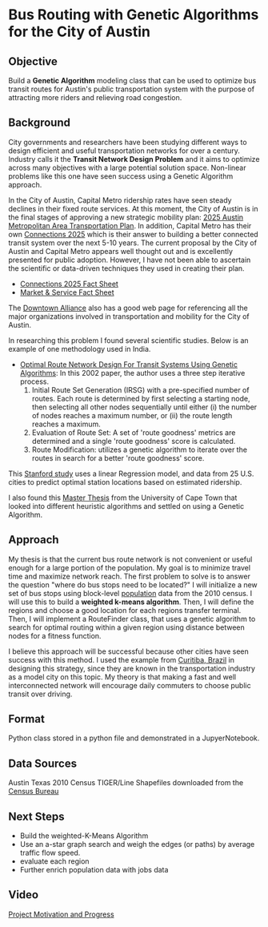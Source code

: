# Bus Routing with Genetic Algorithms for the City of Austin

## Objective
Build a __Genetic Algorithm__ modeling class that can be used to optimize bus transit routes for Austin's public transportation system with the purpose of attracting more riders and relieving road congestion.

## Background
City governments and researchers have been studying different ways to design efficient and useful transportation networks for over a century. Industry calls it the __Transit Network Design Problem__ and it aims to optimize across many objectives with a large potential solution space. Non-linear problems like this one have seen success using a Genetic Algorithm approach.

In the City of Austin, Capital Metro ridership rates have seen steady declines in their fixed route services. At this moment, the City of Austin is in the final stages of approving a new strategic mobility plan: [2025 Austin Metropolitan Area Transportation Plan](http://austintexas.gov/asmp "2025 AMATP"). In addition, Capital Metro has their own [Connections 2025](http://connections2025.org/ "Connections 2025") which is their answer to building a better connected transit system over the next 5-10 years. The current proposal by the City of Austin and Capital Metro appears well thought out and is excellently presented for public adoption. However, I have not been able to ascertain the scientific or data-driven techniques they used in creating their plan.

  * [Connections 2025 Fact Sheet](http://connections2025.org/wp-content/uploads/2016/01/Connections2025-factSheet-final-eng.pdf "Connections 2025 Facts")
  * [Market & Service Fact Sheet](http://connections2025.org/wp-content/uploads/2016/05/Connections2025_factsheet.pdf "Fact Sheet")

The [Downtown Alliance](http://www.downtownaustin.com/daa/transportation) also has a good web page for referencing all the major organizations involved in transportation and mobility for the City of Austin.

In researching this problem I found several scientific studies. Below is an example of one methodology used in India.  

* [Optimal Route Network Design For Transit Systems Using Genetic Algorithms](http://home.iitk.ac.in/~partha/eng-opt02): In this 2002 paper, the author uses a three step iterative process.
    1. Initial Route Set Generation (IRSG) with a pre-specified number of routes. Each route is determined by first selecting a starting node, then selecting all other nodes sequentially until either (i) the number of nodes reaches a maximum number, or (ii) the route length reaches a maximum.
    2. Evaluation of Route Set: A set of 'route goodness' metrics are determined and a single 'route goodness' score is calculated.
    3. Route Modification: utilizes a genetic algorithm to iterate over the routes in search for a better 'route goodness' score.

This [Stanford study](http://cs229.stanford.edu/proj2013/HuangLing-OptimizingPublicTransit.pdf "Optimizing Public Transit") uses a linear Regression model, and data from 25 U.S. cities to predict optimal station locations based on estimated ridership.

I also found this [Master Thesis](https://oatd.org/oatd/record?record=handle%5C%3A11427%5C%2F13368) from the University of Cape Town that looked into different heuristic algorithms and settled on using a Genetic Algorithm.


## Approach
My thesis is that the current bus route network is not convenient or useful enough for a large portion of the population. My goal is to minimize travel time and maximize network reach. The first problem to solve is to answer the question "where do bus stops need to be located?" I will initialize a new set of bus stops using block-level [population](http://connections2025.org/wp-content/uploads/2016/02/CapMetro_2010PopEmp.pdf "Population & Employment Density") data from the 2010 census. I will use this to build a __weighted k-means algorithm__. Then, I will define the regions and choose a good location for each regions transfer terminal. Then, I will implement a RouteFinder class, that uses a genetic algorithm to search for optimal routing within a given region using distance between nodes for a fitness function.   

I believe this approach will be successful because other cities have seen success with this method. I used the example from [Curitiba, Brazil](https://www.slideshare.net/TheMissionGroup/a-market-focused-paradigm-for-public-transit-pt-3-designing-effective-transit-networks) in designing this strategy, since they are known in the transportation industry as a model city on this topic. My theory is that making a fast and well interconnected network will encourage daily commuters to choose public transit over driving.


## Format
Python class stored in a python file and demonstrated in a JupyerNotebook.

## Data Sources
Austin Texas 2010 Census TIGER/Line Shapefiles downloaded from the [Census Bureau](https://www.census.gov/geo/maps-data/data/tiger-line.html)

## Next Steps
* Build the weighted-K-Means Algorithm
* Use an a-star graph search and weigh the edges (or paths) by average traffic flow speed.
* evaluate each region
* Further enrich population data with jobs data

## Video
[Project Motivation and Progress](https://www.youtube.com/watch?v=HPuYPlqDluk&index=8&list=PLxtztEze-DRedrinVPfmde2jq9UKwxBzq)
